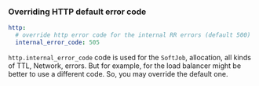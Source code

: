 ### Overriding HTTP default error code

```yaml
http:
  # override http error code for the internal RR errors (default 500)
  internal_error_code: 505
```

`http.internal_error_code` code is used for the `SoftJob`, allocation, all kinds of TTL, Network, errors. But for example, for the load balancer might be better to use a different code. So, you may override the default one.